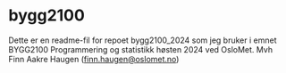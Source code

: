 # bygg2100
Dette er en readme-fil for repoet bygg2100_2024 som jeg bruker i emnet BYGG2100 Programmering og statistikk høsten 2024 ved OsloMet. 
Mvh
Finn Aakre Haugen (finn.haugen@oslomet.no)
